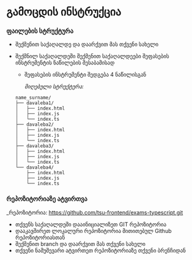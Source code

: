 # გამოცდის ინსტრუქცია

### ფაილების სტრუქტურა

- შექმენით საქაღალდე და დაარქვით მას თქვენი სახელი
- შექმნილ საქაღალდეში შექმენით საქაღალდეები შეფასების ინსტრუმენტის ნაწილების შესაბამისად

  - შეფასების ინსტრუმენტი შედგება 4 ნაწილისგან

    _მიღებული სტრუქტურა:_

  ```
  name_surname/
  ├── davaleba1/
  │   ├── index.html
  │   ├── index.js
  │   └── index.ts
  ├── davaleba2/
  │   ├── index.html
  │   ├── index.js
  │   └── index.ts
  ├── davaleba3/
  │   ├── index.html
  │   ├── index.js
  │   └── index.ts
  └── davaleba4/
      ├── index.html
      ├── index.js
      └── index.ts
  ```

### რეპოზიტორიაზე ატვირთვა

_რეპოზიტორია: https://github.com/tsu-frontend/exams-typescript.git

- თქვენს საქაღალდეში დააინიციალიზეთ GIT რეპოზიტორია
- დააკავშირეთ ლოკალური რეპოზიტორია მითითებულ Github რეპოზიტორიასთან
- შექმენით branch და დაარქვით მას თქვენი სახელი
- თქვენი ნამუშევარი ატვირთეთ რეპოზიტორიაზე თქვენი ბრენჩიდან
